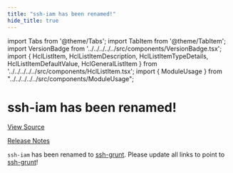 ```yaml
---
title: "ssh-iam has been renamed!"
hide_title: true
---
```


import Tabs from '@theme/Tabs';
import TabItem from '@theme/TabItem';
import VersionBadge from '../../../../../src/components/VersionBadge.tsx';
import { HclListItem, HclListItemDescription, HclListItemTypeDetails, HclListItemDefaultValue, HclGeneralListItem } from '../../../../../src/components/HclListItem.tsx';
import { ModuleUsage } from "../../../../../src/components/ModuleUsage";

<VersionBadge repoTitle="Security Modules" version="0.74.5" lastModifiedVersion="0.13.0"/>

# ssh-iam has been renamed!

<a href="https://github.com/gruntwork-io/terraform-aws-security/tree/v0.74.5/modules/ssh-iam" className="link-button" title="View the source code for this module in GitHub.">View Source</a>

<a href="https://github.com/gruntwork-io/terraform-aws-security/releases/tag/v0.13.0" className="link-button" title="Release notes for only versions which impacted this module.">Release Notes</a>

`ssh-iam` has been renamed to [ssh-grunt](https://github.com/gruntwork-io/terraform-aws-security/tree/v0.74.5/modules/ssh-grunt). Please update all links to point to
[ssh-grunt](https://github.com/gruntwork-io/terraform-aws-security/tree/v0.74.5/modules/ssh-grunt)!

<!-- ##DOCS-SOURCER-START
{
  "originalSources": [
    "https://github.com/gruntwork-io/terraform-aws-security/tree/v0.74.5/modules/ssh-iam/readme.md",
    "https://github.com/gruntwork-io/terraform-aws-security/tree/v0.74.5/modules/ssh-iam/variables.tf",
    "https://github.com/gruntwork-io/terraform-aws-security/tree/v0.74.5/modules/ssh-iam/outputs.tf"
  ],
  "sourcePlugin": "module-catalog-api",
  "hash": "41a90346499759b886d262c0225fdf28"
}
##DOCS-SOURCER-END -->
